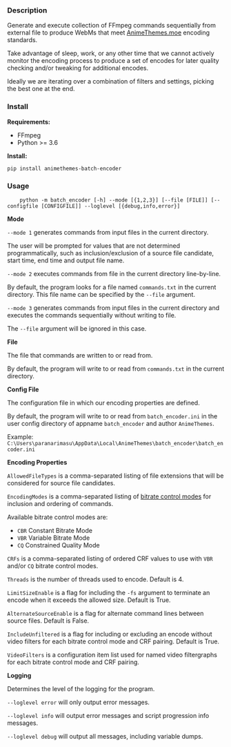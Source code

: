 ### Description

Generate and execute collection of FFmpeg commands sequentially from external file to produce WebMs that meet [AnimeThemes.moe](https://animethemes.moe/) encoding standards.

Take advantage of sleep, work, or any other time that we cannot actively monitor the encoding process to produce a set of encodes for later quality checking and/or tweaking for additional encodes.

Ideally we are iterating over a combination of filters and settings, picking the best one at the end.

### Install

**Requirements:**

* FFmpeg
* Python >= 3.6

**Install:**

    pip install animethemes-batch-encoder

### Usage

        python -m batch_encoder [-h] --mode [{1,2,3}] [--file [FILE]] [--configfile [CONFIGFILE]] --loglevel [{debug,info,error}]

**Mode**

`--mode 1` generates commands from input files in the current directory.

The user will be prompted for values that are not determined programmatically, such as inclusion/exclusion of a source file candidate, start time, end time and output file name.

`--mode 2` executes commands from file in the current directory line-by-line.

By default, the program looks for a file named `commands.txt` in the current directory. This file name can be specified by the `--file` argument.

`--mode 3` generates commands from input files in the current directory and executes the commands sequentially without writing to file.

The `--file` argument will be ignored in this case.

**File**

The file that commands are written to or read from.

By default, the program will write to or read from `commands.txt` in the current directory.

**Config File**

The configuration file in which our encoding properties are defined.

By default, the program will write to or read from `batch_encoder.ini` in the user config directory of appname `batch_encoder` and author `AnimeThemes`.

Example: `C:\Users\paranarimasu\AppData\Local\AnimeThemes\batch_encoder\batch_encoder.ini`

**Encoding Properties**

`AllowedFileTypes` is a comma-separated listing of file extensions that will be considered for source file candidates.

`EncodingModes` is a comma-separated listing of [bitrate control modes](https://developers.google.com/media/vp9/bitrate-modes) for inclusion and ordering of commands.

Available bitrate control modes are:

* `CBR` Constant Bitrate Mode
* `VBR` Variable Bitrate Mode
* `CQ` Constrained Quality Mode

`CRFs` is a comma-separated listing of ordered CRF values to use with `VBR` and/or `CQ` bitrate control modes.

`Threads` is the number of threads used to encode. Default is 4.

`LimitSizeEnable` is a flag for including the `-fs` argument to terminate an encode when it exceeds the allowed size. Default is True.

`AlternateSourceEnable` is a flag for alternate command lines between source files. Default is False.

`IncludeUnfiltered` is a flag for including or excluding an encode without video filters for each bitrate control mode and CRF pairing. Default is True.

`VideoFilters` is a configuration item list used for named video filtergraphs for each bitrate control mode and CRF pairing.

**Logging**

Determines the level of the logging for the program.

`--loglevel error` will only output error messages.

`--loglevel info` will output error messages and script progression info messages.

`--loglevel debug` will output all messages, including variable dumps.
